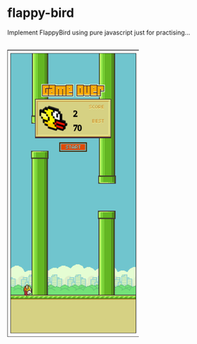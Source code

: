 # flappy-bird

Implement FlappyBird using pure javascript just for practising...

<br>
<img src="https://github.com/arsalanyavari/flappy-bird/blob/main/examples/2022-09-09_23-55.png" width="300"/>
